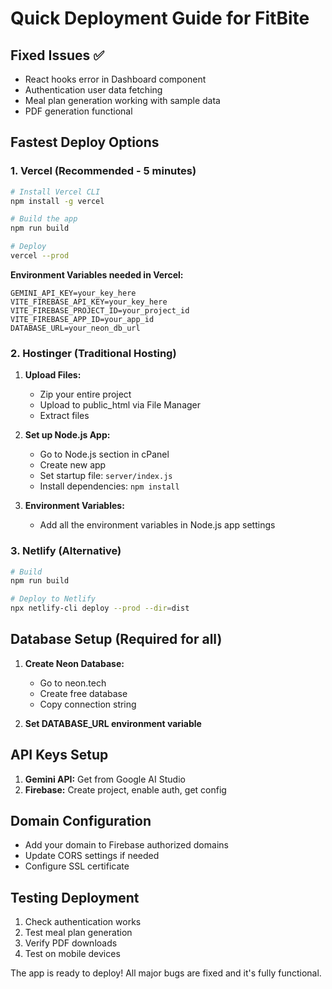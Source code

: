 # Quick Deployment Guide for FitBite

## Fixed Issues ✅
- React hooks error in Dashboard component
- Authentication user data fetching
- Meal plan generation working with sample data
- PDF generation functional

## Fastest Deploy Options

### 1. Vercel (Recommended - 5 minutes)

```bash
# Install Vercel CLI
npm install -g vercel

# Build the app
npm run build

# Deploy
vercel --prod
```

**Environment Variables needed in Vercel:**
```
GEMINI_API_KEY=your_key_here
VITE_FIREBASE_API_KEY=your_key_here  
VITE_FIREBASE_PROJECT_ID=your_project_id
VITE_FIREBASE_APP_ID=your_app_id
DATABASE_URL=your_neon_db_url
```

### 2. Hostinger (Traditional Hosting)

1. **Upload Files:**
   - Zip your entire project
   - Upload to public_html via File Manager
   - Extract files

2. **Set up Node.js App:**
   - Go to Node.js section in cPanel
   - Create new app
   - Set startup file: `server/index.js`
   - Install dependencies: `npm install`

3. **Environment Variables:**
   - Add all the environment variables in Node.js app settings

### 3. Netlify (Alternative)

```bash
# Build
npm run build

# Deploy to Netlify
npx netlify-cli deploy --prod --dir=dist
```

## Database Setup (Required for all)

1. **Create Neon Database:**
   - Go to neon.tech
   - Create free database
   - Copy connection string

2. **Set DATABASE_URL environment variable**

## API Keys Setup

1. **Gemini API:** Get from Google AI Studio
2. **Firebase:** Create project, enable auth, get config

## Domain Configuration

- Add your domain to Firebase authorized domains
- Update CORS settings if needed
- Configure SSL certificate

## Testing Deployment

1. Check authentication works
2. Test meal plan generation
3. Verify PDF downloads
4. Test on mobile devices

The app is ready to deploy! All major bugs are fixed and it's fully functional.